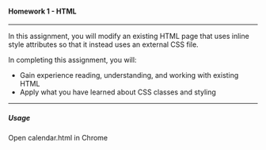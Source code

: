 #### Homework 1 - HTML

---
In this assignment, you will modify an existing HTML page that uses inline style attributes so that it instead uses an external CSS file.

In completing this assignment, you will:

* Gain experience reading, understanding, and working with existing HTML
* Apply what you have learned about CSS classes and styling

---
##### Usage

Open calendar.html in Chrome 